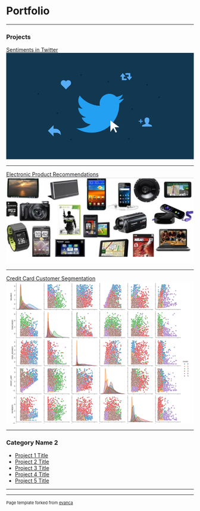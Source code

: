 # Portfolio

---

### Projects 

[Sentiments in Twitter](https://github.com/ktdawood/Sentiments-in-Twitter)
<img src="images/twitter.png?raw=true"/>

---
[Electronic Product Recommendations](https://github.com/ktdawood/Electronic-Product-Recommentation)
<img src="images/electronic-products.png?raw=true"/>

---
[Credit Card Customer Segmentation](https://github.com/ktdawood/Customer-Segmentation)
<img src="images/clustering.png?raw=true"/>

---

### Category Name 2

- [Project 1 Title](http://example.com/)
- [Project 2 Title](http://example.com/)
- [Project 3 Title](http://example.com/)
- [Project 4 Title](http://example.com/)
- [Project 5 Title](http://example.com/)

---




---
<p style="font-size:11px">Page template forked from <a href="https://github.com/evanca/quick-portfolio">evanca</a></p>
<!-- Remove above link if you don't want to attibute -->
